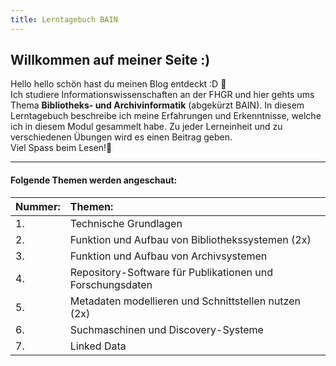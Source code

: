 ```yaml
---
title: Lerntagebuch BAIN
---
```


  
## Willkommen auf meiner Seite :)

Hello hello schön hast du meinen Blog entdeckt :D 📝  
Ich studiere Informationswissenschaften an der FHGR und hier gehts ums Thema **Bibliotheks- und Archivinformatik** (abgekürzt BAIN). In diesem Lerntagebuch beschreibe ich meine Erfahrungen und Erkenntnisse, welche ich in diesem Modul gesammelt habe. Zu jeder Lerneinheit und zu verschiedenen Übungen wird es einen Beitrag geben.  
Viel Spass beim Lesen!👀

- - - -
  
#### Folgende Themen werden angeschaut:

Nummer: | Themen:
| :-- | :-- |
1.| Technische Grundlagen
2.| Funktion und Aufbau von Bibliothekssystemen (2x)
3.| Funktion und Aufbau von Archivsystemen
4.| Repository-Software für Publikationen und Forschungsdaten
5.| Metadaten modellieren und Schnittstellen nutzen (2x)
6.| Suchmaschinen und Discovery-Systeme
7.| Linked Data
